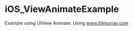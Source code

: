 iOS_ViewAnimateExample
======================

Example using UIView Animate. Using www.fillmurray.com
